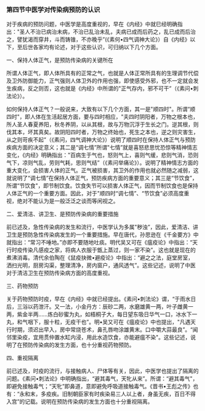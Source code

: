 ### 第四节中医学对传染病预防的认识

对于疾病的预防问题，中医学是高度重视的，早在《内经》中就巳经明确指出："圣人不治已病治未病，不治已乱治未乱，夫病已成而后药之，乱已成而后治之，譬犹渴而穿井，斗而铸锥，不亦晚乎”(《素何•四气调神大论》）自《内经》以下，至后世各家均有论述，对于这些认识，可归纳以下几个方面。

一、保持人体正气，是预防传染病的关键所在

所谓人体正气，即人体所具有的正常之气，也就是人体正常所具有的生理调节代偿及卫外防御能力，正气强则人体卫外的作用也强，即使感受外邪，也不一定就会发生疾病，反之则否，这也就是《内经》中所谓的"正气存内，邪不可干”（《素问•刺法论》）。

如何保持人体正气？一般说来，大致有以下几个方面，其一是"顺四时"。所谓“顺四时"，即人体在生活起居方面，要与四时相应，"夫四时阴阳者，万物之根本也，所人圣人春夏养阳，秋冬养阴，以从其根，故与万物沉浮于生长之门。逆其根，则伐其本，坏其真矣。故阴阳四时者，万物之终始也，死生之本也，逆之则灾害生，从之则苛疾不起”（《素问，四气调神大论》）说明了顺四时在保持人体正气与预防疾病方面的决定意义；其二是“调七情”所谓"七情”就是喜怒悲思忧恐惊等精神情志变化，《内经》明确指出："百病生于气也，怒则气上，喜则气缓，悲则气消，恐则气下，凉则气乱，劳则气耗，思则气结”（《素问举痛论》）。说明了精神情志方面的重大变化，会损害人体的正气。正气被损害，其卫外的作用也就必然随之减弱，这就说明了“调七情”在保持人体正气，预防疾病方面的重要意义；其三是“节饮食”，所谓“节饮食"，即节制饮食。饮食失节可以损害人体正气，因而节制饮食也是保持人体正气的一个重要方面。因此，对于"顺四时“调七情”、“节饮食”必须高度重视，绝对不能认为是一般泛泛之谈而等闲视之。

二、爱清洁、讲卫生、是预防传染病的重要措施

前已述及，急性传染病的发生和流行，中医学认为多属"秽浊”，因此，爱清洁、讲卫生是预防急性传染病发生的一个重要措施。早在唐代，孙思逊在《千金要方》中就指出：“常习不唾地。”亦即不要随地吐痰。明代吴又可在《瘟疫论》中指出：“天行时疫传染凡感疫之家，将病人衣服于甑上蒸过，则一家不染”。这也就是现在的煮沸消毒。清代余伯陶在《鼠疫抉微•避疫论》中指出：“避之之法，庭堂房室，洒扫光明，厨房沟渠，整理清净，房内窗户，通风透气”。这些记述，说明了中医对于清洁卫生在预防传染病方面的高度重视。

三、药物预防

关于药物预防时疫，早在《内经》中就已经提出。《素问•刺法论》谓，“于雨水日后，三浴以药泄汗。又一法，小金丹方：辰砂二两，水磨雄黄一两，叶子雌黄一两，紫金半两……炼白砂蜜为丸，如梧桐子大，每日望东吸日华气一口，冰水下一丸，和气咽下，服十粒，无疫干也”。明•吴又可在《瘟疫论》中也提出，"凡遇天行时期，须迟出早入，房中常烧苍术，鼻孔唇吻涂雄黄末。口中嚼大蒜最良”。“闻邻里染疫，宜用贯仲置水缸内浸，用此水造饮食，亦能避瘟不染"。这些记述，说明了在预防传染病的发生方面，也十分重视药物预防。

四、重视隔离

前已述及，时疫的流行，与接触病人、尸体等有关，因此，中医学也提出了隔离的问题。《素问•刺法论》中明确指出，“避其毒气，天牝从来”。所谓：“避其毒气"，即避免接触毒气；“天牝”即鼻道，意即避免呼吸道接触毒气。《晋书•王彪之传》也有：“永和末，多疫疾。旧制朝臣家有时疾染易三人以上者，身虽无疾，百日不得入宫”的记载。说明在预防传染病的发生方面也十分重视隔离。